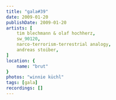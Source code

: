 ```yaml
---
title: "gala#39"
date: 2009-01-20
publishDate: 2009-01-20
artists: [
    tim blechmann & olaf hochherz,
    sw_90120,
    narco-terrorism-terrestrial analogy,
    andreas stoiber,
]
location: {
    name: "brut"
}
photos: "winnie küchl"
tags: [gala]
recordings: []
---
```

